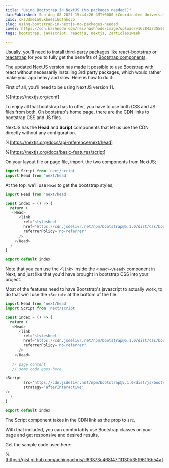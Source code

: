```yaml
---
title: "Using Bootstrap in NextJS (No packages needed!)"
datePublished: Sun Aug 08 2021 15:44:26 GMT+0000 (Coordinated Universal Time)
cuid: cks3dmein0vkbees16qtnhq3o
slug: using-bootstrap-in-nextjs-no-packages-needed
cover: https://cdn.hashnode.com/res/hashnode/image/upload/v1628437355003/L08vgFLE4.png
tags: bootstrap, javascript, reactjs, nextjs, 2articles1week

---
```


Usually, you'll need to install third-party packages like  [react-bootstrap](https://react-bootstrap.github.io/) or  [reactstrap](https://reactstrap.github.io/) for you to fully get the benefits of  [Bootstrap components](https://getbootstrap.com/docs/5.1/components/accordion/).

The updated  [NextJS](https://nextjs.org/docs)  version has made it possible to use Bootstrap with react without necessarily installing 3rd party packages, which would rather make your app heavy and slow. Here is how to do it:

First of all, you'll need to be using NextJS version 11.

%[https://nextjs.org/conf]

To enjoy all that bootstrap has to offer, you have to use both CSS and JS files from both. On bootstrap's home page, there are the CDN links to bootstrap CSS and JS files.

NextJS has the **Head** and **Script** components that let us use the CDN directly without any configuration.

%[https://nextjs.org/docs/api-reference/next/head]

%[https://nextjs.org/docs/basic-features/script]

On your layout file or page file, import the two components from NextJS;

```js
import Script from 'next/script'
import Head from 'next/head'
```

At the top, we'll use `Head` to get the bootstrap styles;

```js
import Head from 'next/head'

const index = () => {
  return (
   <Head>
      <link
        rel='stylesheet'
        href='https://cdn.jsdelivr.net/npm/bootstrap@5.1.0/dist/css/bootstrap.min.css'
        referrerPolicy='no-referrer'
      />
    </Head>
  )
}

export default index
```

Note that you can use the `<link>` inside the `<Head></Head>` component in Next, and just like that you'd have brought in bootstrap CSS into your project.

Most of the features need to have Bootstrap's javascript to actually work, to do that we'll use the `<Script>` at the bottom of the file:

```js
import Head from 'next/head'
import Script from 'next/script'

const index = () => {
  return (
   <Head>
      <link
        rel='stylesheet'
        href='https://cdn.jsdelivr.net/npm/bootstrap@5.1.0/dist/css/bootstrap.min.css'
        referrerPolicy='no-referrer'
      />
    </Head>
  
   // page content
   // some code goes here

<Script
        src='https://cdn.jsdelivr.net/npm/bootstrap@5.1.0/dist/js/bootstrap.bundle.min.js'
        strategy='afterInteractive'
/>
  )
}

export default index
```

The Script component takes in the CDN link as the prop to `src`.

With that included, you can comfortably use Bootstrap classes on your page and get responsive and desired results.

Get the sample code used here:

%[https://gist.github.com/achingachris/d63873c468f47f1f130b35f961f6b54a]
